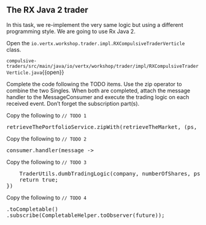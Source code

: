 ## The RX Java 2 trader

In this task, we re-implement the very same logic but using a different programming style. We are going to use Rx Java 2. 

Open the `io.vertx.workshop.trader.impl.RXCompulsiveTraderVerticle` class. 

`compulsive-traders/src/main/java/io/vertx/workshop/trader/impl/RXCompulsiveTraderVerticle.java`{{open}}

Complete the code following the TODO items. Use the zip operator to combine the two Singles. When both are completed, attach the message handler to the MessageConsumer and execute the trading logic on each received event. Don’t forget the subscription part(s).

Copy the following to `// TODO 1`
<pre class="file" data-filename="src/main/java/io/vertx/workshop/trader/impl/RXCompulsiveTraderVerticle.java" data-target="insert" data-marker="// TODO 1">
retrieveThePortfolioService.zipWith(retrieveTheMarket, (ps, consumer) -> {
</pre>

Copy the following to `// TODO 2`
<pre class="file" data-filename="src/main/java/io/vertx/workshop/trader/impl/RXCompulsiveTraderVerticle.java" data-target="insert" data-marker="// TODO 2">
consumer.handler(message ->
</pre>

Copy the following to `// TODO 3`
<pre class="file" data-filename="src/main/java/io/vertx/workshop/trader/impl/RXCompulsiveTraderVerticle.java" data-target="insert" data-marker="// TODO 3">
    TraderUtils.dumbTradingLogic(company, numberOfShares, ps, message.body()).subscribe());
    return true;
})
</pre>

Copy the following to `// TODO 4`
<pre class="file" data-filename="src/main/java/io/vertx/workshop/trader/impl/RXCompulsiveTraderVerticle.java" data-target="insert" data-marker="// TODO 4">
.toCompletable()
.subscribe(CompletableHelper.toObserver(future));
</pre>

